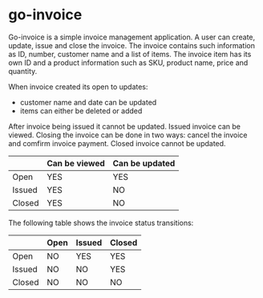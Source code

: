 # go-invoice

Go-invoice is a simple invoice management application. A user can create, update, issue and close the invoice.
The invoice contains such information as ID, number, customer name and a list of items. The invoice item has its own ID and a product information such as SKU, product name, price and quantity.

When invoice created its open to updates:
- customer name and date can be updated
- items can either be deleted or added

After invoice being issued it cannot be updated. Issued invoice can be viewed.
Closing the invoice can be done in two ways: cancel the invoice and comfirm invoice payment. Closed invoice cannot be updated.

|        | Can be viewed | Can be updated |
|--------|---------------|----------------|
|Open    | YES           | YES            |
|Issued  | YES           | NO             |
|Closed  | YES           | NO             |


The following table shows the invoice status transitions:

|        | Open | Issued | Closed |
|--------|------|--------|--------|
|Open    | NO   | YES    | YES    |
|Issued  | NO   | NO     | YES    |
|Closed  | NO   | NO     | NO     |
